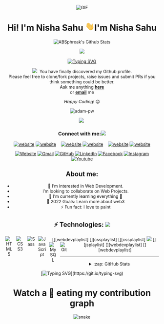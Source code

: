 <p align="center">
<img alt="GIF" src="https://github.com/arsentieva/arsentieva/blob/main/code.gif?raw=true" height="280" />
 </p>

<h1 align="center">Hi! I'm Nisha Sahu <img src="https://github.com/ABSphreak/ABSphreak/blob/master/gifs/Hi.gif" width="30px">I'm Nisha Sahu</h1>  

<div align="center">
<img align="center" src="https://github-readme-stats.vercel.app/api?username=ABSphreak&include_all_commits=true&count_private=true&show_icons=true&line_height=20&title_color=7A7ADB&icon_color=2234AE&text_color=D3D3D3&bg_color=0,000000,130F40" alt="ABSphreak's Github Stats">

<img src="https://github.com/TheDudeThatCode/TheDudeThatCode/blob/master/Assets/Developer.gif" width="30px"><!--developer's working on computer----->

[![Typing SVG](https://readme-typing-svg.herokuapp.com?font=Architects+Daughter&color=7AF79A&size=30&lines=Hey!+It's+Ahmad!;I'm+a+Flutter+Developer...;I'm+also+Machine+Learning+Engineer;And+I'm+a+proud+Pakistani+🇵🇰)](https://git.io/typing-svg)
<!-- rewriting gif -->

<img src="https://media.giphy.com/media/iY8CRBdQXODJSCERIr/giphy.gif" width="30px">&nbsp;<!---patter gif--->
You have finally discovered my Github profile. <br>
Please feel free to clone/fork projects, raise issues and submit PRs if you think something could be better. <br>
Ask me anything <a href="https://github.com/ABSphreak/ABSphreak/issues/new"><b>here</b></a><br>
or <a href="mailto:absphreak@outlook.com"><b>email</b></a> me

<i>Happy Coding!</i> 😊

 <img src="https://komarev.com/ghpvc/?username=adam-pw&label=Profile%20views&color=0e75b6&style=flat"
    alt="adam-pw" /> 
    <!-- person coding -->

<img src="https://media.giphy.com/media/iY8CRBdQXODJSCERIr/giphy.gif" width="30px">&nbsp; <!---bargraph animation --->
### Connect with me:<img src='https://raw.githubusercontent.com/ShahriarShafin/ShahriarShafin/main/Assets/handshake.gif' width="100px">

<!-- shake hand gif -->
[![website](./img/envelop-light.svg)](https://codestackr.com#gh-light-mode-only)
[![website](./img/envelop-dark.svg)](https://codestackr.com#gh-dark-mode-only)
&nbsp;&nbsp;
[![website](./img/linkedin-light.svg)](https://www.linkedin.com/in/nisha-sahu-3961ba227/#gh-light-mode-only)
[![website](./img/linkedin-dark.svg)](https://www.linkedin.com/in/nisha-sahu-3961ba227/#gh-dark-mode-only)
&nbsp;&nbsp;
[![website](./img/instagram-light.svg)](https://instagram.com/codeSTACKr#gh-light-mode-only)
[![website](./img/instagram-dark.svg)](https://instagram.com/codeSTACKr#gh-dark-mode-only)


 <a href="https://candida-noronha.web.app/"><img src="https://img.icons8.com/bubbles/50/000000/web.png" alt="Website"/></a>
	<a href="mailto:candida.noronha18@gmail.com"><img src="https://img.icons8.com/bubbles/50/000000/gmail.png" alt="Gmail"/></a>
	<a href="https://github.com/Candida18"><img src="https://img.icons8.com/bubbles/50/000000/github.png" alt="GitHub"/></a>
	<a href="https://linkedin.com/in/candida-ruth-noronha-b019101ab"><img src="https://img.icons8.com/bubbles/50/000000/linkedin.png" alt="LinkedIn"/></a>
	<a href="https://www.facebook.com/candida.noronha.77"><img src="https://img.icons8.com/bubbles/50/000000/facebook-new.png" alt="Facebook"/></a>
	<a href="https://instagram.com/candyyyy__18"><img src="https://img.icons8.com/bubbles/50/000000/instagram.png" alt="Instagram"/></a>
	<a href="https://www.youtube.com/channel/UC7V1Gm8V0kRLp_EHB8aDj2A"><img src="https://img.icons8.com/bubbles/50/000000/youtube.png" alt="Youtube"/></a>
	


 ## About me:

- 👀 I’m interested in Web Development.
-  I’m looking to collaborate on Web Projects.
- 🌱 I’m currently learning everything 🤣
- 🥅 2022 Goals: Learn more about web3
- ⚡ Fun fact: I love to paint

 ## ⚡ Technologies:  <img src = "https://media2.giphy.com/media/QssGEmpkyEOhBCb7e1/giphy.gif?cid=ecf05e47a0n3gi1bfqntqmob8g9aid1oyj2wr3ds3mg700bl&rid=giphy.gif" width = 32px> 
 <!-- skills gif  -->

[<img align="left" alt="HTML5" width="26px" src="https://cdn.jsdelivr.net/gh/devicons/devicon/icons/html5/html5-original.svg" style="padding-right:10px;" />][webdevplaylist]
[<img align="left" alt="CSS3" width="26px" src="https://cdn.jsdelivr.net/gh/devicons/devicon/icons/css3/css3-original.svg" style="padding-right:10px;" />][cssplaylist]
[<img align="left" alt="Sass" width="26px" src="https://cdn.jsdelivr.net/gh/devicons/devicon/icons/sass/sass-original.svg" style="padding-right:10px;" />][cssplaylist]
<img src = 'https://github.com/MarikIshtar007/MarikIshtar007/blob/master/images/bootstrap.svg' width='33'/>
[<img align="left" alt="JavaScript" width="26px" src="https://cdn.jsdelivr.net/gh/devicons/devicon/icons/javascript/javascript-original.svg" style="padding-right:10px;" />][jsplaylist]
[<img align="left" alt="MySQL" width="26px" src="https://cdn.jsdelivr.net/gh/devicons/devicon/icons/mysql/mysql-original.svg" style="padding-right:10px;" />][webdevplaylist]
[<img align="left" alt="Git" width="26px" src="https://cdn.jsdelivr.net/gh/devicons/devicon/icons/git/git-original.svg" style="padding-right:10px;" />][webdevplaylist]



---


<details>
  <summary>:zap: GitHub Stats</summary>

  <img align="left" alt="Nisha's GitHub Stats" src="https://github-readme-stats.vercel.app/api?username=nishaSahuU&show_icons=true&hide_border=false&title_color=ff652f&icon_color=FFE400&bg_color=09131B&text_color=ffffff&border_color=0c1a25" />

</details>

[![Typing SVG](https://readme-typing-svg.herokuapp.com?font=Ubuntu&color=%230EAA20&vCenter=true&lines=Thanks+for+visiting!+You're+welcome!)](https://git.io/typing-svg)

<h1 align = 'Center'>Watch a 🐍 eating my contribution graph</h1>
<p align="center">
  <img src="https://github.com/akshitagupta15june/akshitagupta15june/blob/output/github-contribution-grid-snake.svg" alt="snake"></center>
</p>


















<!---
nishaSahuU/nishaSahuU is a ✨ special ✨ repository because its `README.md` (this file) appears on your GitHub profile.
You can click the Preview link to take a look at your changes.
--->
